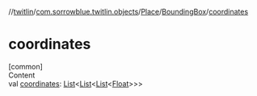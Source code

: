 //[twitlin](../../../index.md)/[com.sorrowblue.twitlin.objects](../../index.md)/[Place](../index.md)/[BoundingBox](index.md)/[coordinates](coordinates.md)



# coordinates  
[common]  
Content  
val [coordinates](coordinates.md): [List](https://kotlinlang.org/api/latest/jvm/stdlib/kotlin.collections/-list/index.html)<[List](https://kotlinlang.org/api/latest/jvm/stdlib/kotlin.collections/-list/index.html)<[List](https://kotlinlang.org/api/latest/jvm/stdlib/kotlin.collections/-list/index.html)<[Float](https://kotlinlang.org/api/latest/jvm/stdlib/kotlin/-float/index.html)>>>  



